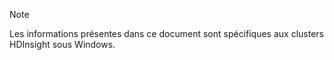 > [!NOTE]
> Les informations présentes dans ce document sont spécifiques aux clusters HDInsight sous Windows.
> 
> 

<!---HONumber=Oct15_HO3-->